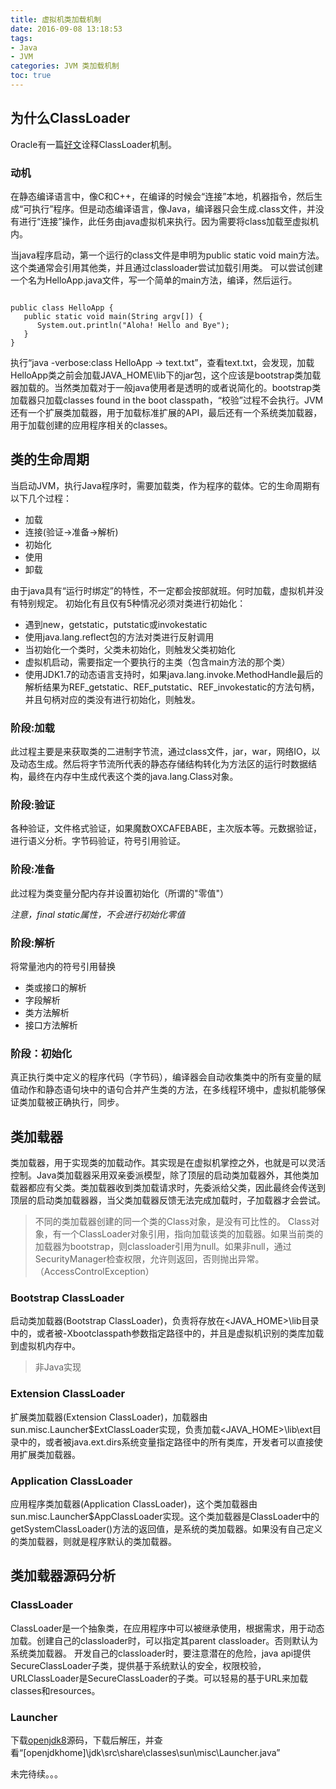 ```yaml
---
title: 虚拟机类加载机制
date: 2016-09-08 13:18:53
tags: 
- Java 
- JVM
categories: JVM 类加载机制
toc: true
---
```


## 为什么ClassLoader

Oracle有一篇[好文](http://www.oracle.com/technetwork/articles/javase/classloaders-140370.html)诠释ClassLoader机制。

### 动机
在静态编译语言中，像C和C++，在编译的时候会“连接”本地，机器指令，然后生成“可执行”程序。但是动态编译语言，像Java，编译器只会生成.class文件，并没有进行“连接”操作，此任务由java虚拟机来执行。因为需要将class加载至虚拟机内。

当java程序启动，第一个运行的class文件是申明为public static void main方法。这个类通常会引用其他类，并且通过classloader尝试加载引用类。
可以尝试创建一个名为HelloApp.java文件，写一个简单的main方法，编译，然后运行。
<pre><code>
public class HelloApp {
   public static void main(String argv[]) {
      System.out.println("Aloha! Hello and Bye");
   }
}
</code></pre>

执行“java -verbose:class HelloApp  -> text.txt”，查看text.txt，会发现，加载HelloApp类之前会加载JAVA_HOME\lib下的jar包，这个应该是bootstrap类加载器加载的。当然类加载对于一般java使用者是透明的或者说简化的。bootstrap类加载器只加载classes found in the boot classpath，“校验”过程不会执行。JVM还有一个扩展类加载器，用于加载标准扩展的API，最后还有一个系统类加载器，用于加载创建的应用程序相关的classes。

## 类的生命周期
当启动JVM，执行Java程序时，需要加载类，作为程序的载体。它的生命周期有以下几个过程：
- 加载
- 连接(验证->准备->解析)
- 初始化
- 使用
- 卸载

由于java具有“运行时绑定”的特性，不一定都会按部就班。何时加载，虚拟机并没有特别规定。
初始化有且仅有5种情况必须对类进行初始化：
- 遇到new，getstatic，putstatic或invokestatic
- 使用java.lang.reflect包的方法对类进行反射调用
- 当初始化一个类时，父类未初始化，则触发父类初始化
- 虚拟机启动，需要指定一个要执行的主类（包含main方法的那个类）
- 使用JDK1.7的动态语言支持时，如果java.lang.invoke.MethodHandle最后的解析结果为REF_getstatic、REF_putstatic、REF_invokestatic的方法句柄，并且句柄对应的类没有进行初始化，则触发。


### 阶段:加载
此过程主要是来获取类的二进制字节流，通过class文件，jar，war，网络IO，以及动态生成。然后将字节流所代表的静态存储结构转化为方法区的运行时数据结构，最终在内存中生成代表这个类的java.lang.Class对象。

### 阶段:验证
各种验证，文件格式验证，如果魔数OXCAFEBABE，主次版本等。元数据验证，进行语义分析。字节码验证，符号引用验证。

### 阶段:准备
此过程为类变量分配内存并设置初始化（所谓的"零值"）

*注意，final static属性，不会进行初始化零值*

### 阶段:解析
将常量池内的符号引用替换
- 类或接口的解析
- 字段解析
- 类方法解析
- 接口方法解析

### 阶段：初始化
真正执行类中定义的程序代码（字节码），编译器会自动收集类中的所有变量的赋值动作和静态语句块中的语句合并产生类的<clinit>方法，在多线程环境中，虚拟机能够保证类加载被正确执行，同步。

## 类加载器

类加载器，用于实现类的加载动作。其实现是在虚拟机掌控之外，也就是可以灵活控制。Java类加载器采用双亲委派模型，除了顶层的启动类加载器外，其他类加载器都应有父类。类加载器收到类加载请求时，先委派给父类，因此最终会传送到顶层的启动类加载器器，当父类加载器反馈无法完成加载时，子加载器才会尝试。

>不同的类加载器创建的同一个类的Class对象，是没有可比性的。
>Class对象，有一个ClassLoader对象引用，指向加载该类的加载器。如果当前类的加载器为bootstrap，则classloader引用为null。如果非null，通过SecurityManager检查权限，允许则返回，否则抛出异常。（AccessControlException）


### Bootstrap ClassLoader
启动类加载器(Bootstrap ClassLoader)，负责将存放在<JAVA_HOME>\lib目录中的，或者被-Xbootclasspath参数指定路径中的，并且是虚拟机识别的类库加载到虚拟机内存中。
>非Java实现

### Extension ClassLoader
扩展类加载器(Extension ClassLoader)，加载器由sun.misc.Launcher$ExtClassLoader实现，负责加载<JAVA_HOME>\lib\ext目录中的，或者被java.ext.dirs系统变量指定路径中的所有类库，开发者可以直接使用扩展类加载器。

### Application ClassLoader
应用程序类加载器(Application ClassLoader)，这个类加载器由sun.misc.Launcher$AppClassLoader实现。这个类加载器是ClassLoader中的getSystemClassLoader()方法的返回值，是系统的类加载器。如果没有自己定义的类加载器，则就是程序默认的类加载器。

## 类加载器源码分析

### ClassLoader
ClassLoader是一个抽象类，在应用程序中可以被继承使用，根据需求，用于动态加载。创建自己的classloader时，可以指定其parent classloader。否则默认为系统类加载器。
开发自己的classloader时，要注意潜在的危险，java api提供SecureClassLoader子类，提供基于系统默认的安全，权限校验，URLClassLoader是SecureClassLoader的子类。可以轻易的基于URL来加载classes和resources。

### Launcher
下载[openjdk8](http://download.java.net/openjdk/jdk8)源码，下载后解压，并查看“[openjdkhome]\jdk\src\share\classes\sun\misc\Launcher.java”

未完待续。。。